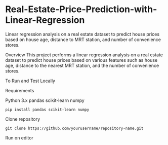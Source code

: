 # Real-Estate-Price-Prediction-with-Linear-Regression
Linear regression analysis on a real estate dataset to predict house prices based on house age, distance to MRT station, and number of convenience stores.



Overview
This project performs a linear regression analysis on a real estate dataset to predict house prices based on various features such as house age, distance to the nearest MRT station, and the number of convenience stores.

To Run and Test Locally

Requirements

Python 3.x
pandas
scikit-learn
numpy

    pip install pandas scikit-learn numpy

Clone repository

    git clone https://github.com/yourusername/repository-name.git


Run on editor
